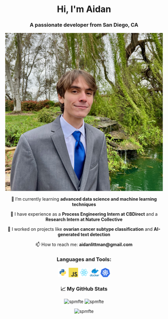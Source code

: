 <h1 align="center">Hi, I'm Aidan</h1>
<h3 align="center">A passionate developer from San Diego, CA</h3>

<p align="center">
    <img src="https://raw.githubusercontent.com/spmfte/spmfte/main/me.jpeg" alt="Profile banner image">

</p>

<p align="center">🌱 I’m currently learning <strong>advanced data science and machine learning techniques</strong></p>
<p align="center">💼 I have experience as a <strong>Process Engineering Intern at CBDirect</strong> and a <strong>Research Intern at Nature Collective</strong></p>
<p align="center">🔭 I worked on projects like <strong>ovarian cancer subtype classification</strong> and <strong>AI-generated text detection</strong></p>
<p align="center">📫 How to reach me: <strong>aidanlittman@gmail.com</strong></p>

<h3 align="center">Languages and Tools:</h3>
<p align="center">
  <code><img height="30" src="https://raw.githubusercontent.com/github/explore/main/topics/python/python.png"></code>
  <code><img height="30" src="https://raw.githubusercontent.com/github/explore/main/topics/javascript/javascript.png"></code>
  <code><img height="30" src="https://raw.githubusercontent.com/github/explore/main/topics/react/react.png"></code>
  <code><img height="30" src="https://raw.githubusercontent.com/github/explore/main/topics/docker/docker.png"></code>
  <code><img height="30" src="https://raw.githubusercontent.com/github/explore/main/topics/kubernetes/kubernetes.png"></code>
  <!-- Add more icons as needed -->
</p>

<h3 align="center">📈 My GitHub Stats</h3>
<p align="center">
  <img src="https://github-readme-stats.vercel.app/api?username=spmfte&show_icons=true&locale=en" alt="spmfte">
  <img src="https://github-readme-streak-stats.herokuapp.com/?user=spmfte" alt="spmfte">
</p>

<!-- This section is optional, for displaying most used languages -->
<p align="center">
  <img src="https://github-readme-stats.vercel.app/api/top-langs?username=spmfte&show_icons=true&locale=en&layout=compact" alt="spmfte">
</p>

<!-- Replace "spmfte" with your actual GitHub username -->

